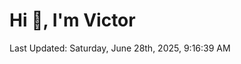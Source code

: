<h1>Hi 👋, I'm Victor </h1>

<!--RECENT_ACTIVITY:start-->
<!--RECENT_ACTIVITY:end-->

<!--RECENT_ACTIVITY:last_update-->
Last Updated: Saturday, June 28th, 2025, 9:16:39 AM
<!--RECENT_ACTIVITY:last_update_end-->
